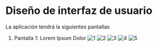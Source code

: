 # Diseño de interfaz de usuario

La aplicación tendrá la siguientes pantallas

1. Pantalla 1: Lorem Ipsum Dolor
![1](https://github.com/user-attachments/assets/78ed9296-a13a-4529-8919-eb994d8d81af)
![2](https://github.com/user-attachments/assets/2f7bfc52-37c1-4492-b695-cd69e63b2dd4)
![3](https://github.com/user-attachments/assets/309f72e5-ff4a-445b-8e04-d3d7121256b1)
![4](https://github.com/user-attachments/assets/c39b1a8f-cafa-42d9-8e17-859282a0afcf)
![5](https://github.com/user-attachments/assets/4ba06367-4d9a-491a-9b14-aa3ee144ff82)




